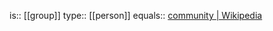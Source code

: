is:: [[group]]
type:: [[person]]
equals:: [community | Wikipedia](https://en.wikipedia.org/wiki/Community)
